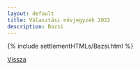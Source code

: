 ```yaml
---
layout: default
title: Választási névjegyzék 2022
description: Bazsi
---
```


{% include settlementHTMLs/Bazsi.html %}

[Vissza](./)